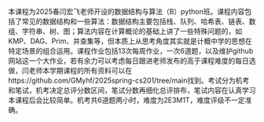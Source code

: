本课程为2025春闫宏飞老师开设的数据结构与算法（B）python班。课程内容包括了常见的数据结构和一些算法：数据结构主要包括栈、队列、哈希表、链表、数组、字符串、树、图；算法内容在计算概论的基础上讲了一些特殊问题的，如KMP、DAG、Prim、并查集等，但本质上从思考角度其实就是计概中学的思想在特定场景的组合运用。课程作业包括13次每周作业，一次6道题，以及维护github网站这一个大作业，若有余力可以考虑每日跟进老师发布的高于课程难度的每日选做，闫老师本学期课程的所有资料可以在https://github.com/GMyhf/2025spring-cs201/tree/main找到。考试分为机考和笔试，机考决定总评分数区间，笔试分数再细化总评排布，笔试内容在认真学习本课程后会比较简单。机考共6道题两小时，难度为2E3M1T，难度评级不一定准确。

